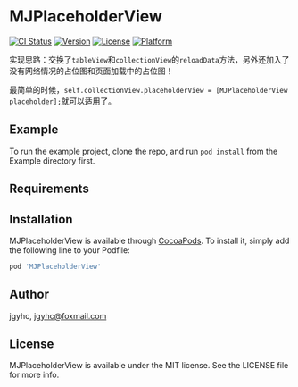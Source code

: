 # MJPlaceholderView

[![CI Status](https://img.shields.io/travis/jgyhc/MJPlaceholderView.svg?style=flat)](https://travis-ci.org/jgyhc/MJPlaceholderView)
[![Version](https://img.shields.io/cocoapods/v/MJPlaceholderView.svg?style=flat)](https://cocoapods.org/pods/MJPlaceholderView)
[![License](https://img.shields.io/cocoapods/l/MJPlaceholderView.svg?style=flat)](https://cocoapods.org/pods/MJPlaceholderView)
[![Platform](https://img.shields.io/cocoapods/p/MJPlaceholderView.svg?style=flat)](https://cocoapods.org/pods/MJPlaceholderView)

实现思路：交换了`tableView`和`collectionView`的`reloadData`方法，另外还加入了没有网络情况的占位图和页面加载中的占位图！

最简单的时候，`self.collectionView.placeholderView = [MJPlaceholderView placeholder];`就可以适用了。
## Example

To run the example project, clone the repo, and run `pod install` from the Example directory first.


## Requirements

## Installation

MJPlaceholderView is available through [CocoaPods](https://cocoapods.org). To install
it, simply add the following line to your Podfile:

```ruby
pod 'MJPlaceholderView'
```

## Author

jgyhc, jgyhc@foxmail.com

## License

MJPlaceholderView is available under the MIT license. See the LICENSE file for more info.
